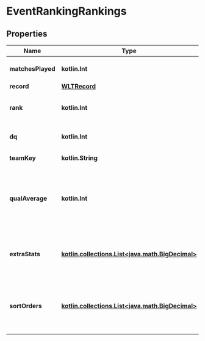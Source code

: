 
# EventRankingRankings

## Properties
Name | Type | Description | Notes
------------ | ------------- | ------------- | -------------
**matchesPlayed** | **kotlin.Int** | Number of matches played by this team. | 
**record** | [**WLTRecord**](WLTRecord.md) |  | 
**rank** | **kotlin.Int** | The team&#39;s rank at the event as provided by FIRST. | 
**dq** | **kotlin.Int** | Number of times disqualified. | 
**teamKey** | **kotlin.String** | The team with this rank. | 
**qualAverage** | **kotlin.Int** | The average match score during qualifications. Year specific. May be null if not relevant for a given year. |  [optional]
**extraStats** | [**kotlin.collections.List&lt;java.math.BigDecimal&gt;**](java.math.BigDecimal.md) | Additional special data on the team&#39;s performance calculated by TBA. |  [optional]
**sortOrders** | [**kotlin.collections.List&lt;java.math.BigDecimal&gt;**](java.math.BigDecimal.md) | Additional year-specific information, may be null. See parent &#x60;sort_order_info&#x60; for details. |  [optional]



